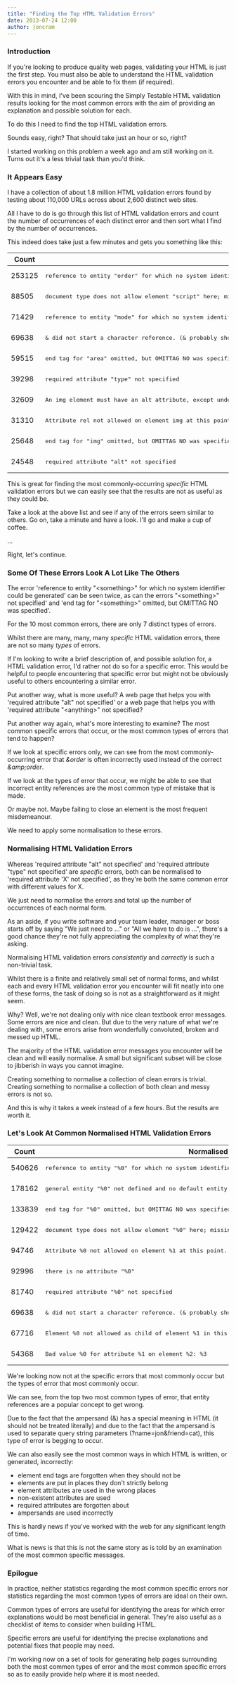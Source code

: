```yaml
---
title: "Finding the Top HTML Validation Errors"
date: 2013-07-24 12:00
author: joncram
---
```


### Introduction

If you're looking to produce quality web pages, validating
your HTML is just the first step. You must also be able to understand
the HTML validation errors you encounter and be able to fix them (if required).

With this in mind, I've been scouring the Simply Testable HTML validation
results looking for the most common errors with the aim of
providing an explanation and possible solution for each.

To do this I need to find the top HTML validation errors.

Sounds easy, right? That should take just an hour or so, right?

I started working on this problem a week ago and am still working on it.
Turns out it's a less trivial task than you'd think.

### It Appears Easy

I have a collection of about 1.8 million HTML validation errors
found by testing about 110,000 URLs across about 2,600 distinct web sites.

All I have to do is go through this list of HTML validation errors
and count the number of occurrences of each distinct error and then
sort what I find by the number of occurrences.

This indeed does take just a few minutes and gets you something like this:

<table class="table table-pre top-html-validation-errors">
    <thead>
    <tr>
        <th>Count</th>
        <th>Error Message</th>
    </tr>
    </thead>
    <tbody>
    <tr>
        <td>253125</td>
        <td><pre>reference to entity "order" for which no system identifier could be generated</pre></td>
    </tr>
    <tr>
        <td>88505</td>
        <td><pre>document type does not allow element "script" here; missing one of "dt", "dd" start-tag</pre></td>
    </tr>
    <tr>
        <td>71429</td>
        <td><pre>reference to entity "mode" for which no system identifier could be generated</pre></td>
    </tr>
    <tr>
        <td>69638</td>
        <td><pre>& did not start a character reference. (& probably should have been escaped as &amp;.)</pre></td>
    </tr>
    <tr>
        <td>59515</td>
        <td><pre>end tag for "area" omitted, but OMITTAG NO was specified</pre></td>
    </tr>
    <tr>
        <td>39298</td>
        <td><pre>required attribute "type" not specified</pre></td>
    </tr>
    <tr>
        <td>32609</td>
        <td><pre>An img element must have an alt attribute, except under certain conditions. For details, consult guidance on providing text alternatives for images.</pre></td>
    </tr>
    <tr>
        <td>31310</td>
        <td><pre>Attribute rel not allowed on element img at this point.</pre></td>
    </tr>
    <tr>
        <td>25648</td>
        <td><pre>end tag for "img" omitted, but OMITTAG NO was specified</pre></td>
    </tr>
    <tr>
        <td>24548</td>
        <td><pre>required attribute "alt" not specified </pre></td>
    </tr>
    </tbody>
</table>

This is great for finding the most commonly-occurring *specific* HTML
validation errors but we can easily see that the results
are not as useful as they could be.

Take a look at the above list and see if any of the errors seem similar
to others. Go on, take a minute and have a look. I'll go and make a cup of coffee.

...

Right, let's continue.

### Some Of These Errors Look A Lot Like The Others

The error 'reference to entity "&lt;something&gt;" for which no system identifier could be generated'
can be seen twice, as can the errors "&lt;something&gt;" not specified' and
'end tag for "&lt;something&gt;" omitted, but OMITTAG NO was specified'.

For the 10 most common errors, there are only 7 distinct types of errors.

Whilst there are many, many, many *specific* HTML validation errors,
there are not so many *types* of errors.

If I'm looking to write a brief description of, and possible solution for,
a HTML validation error, I'd rather not do so for a specific error. This
would be helpful to people encountering that specific error but might
not be obviously useful to others encountering a similar error.

Put another way, what is more useful? A web page that helps you
with 'required attribute "alt" not specified' or a web page that helps
you with 'required attribute "&lt;anything&gt;" not specified?

Put another way again, what's more interesting to examine? The
most common specific errors that occur, or the most common types of errors
that tend to happen?

If we look at specific errors only, we can see from the most commonly-occurring error
that *&amp;order* is often incorrectly used  instead
of the correct *&amp;amp;order*.

If we look at the types of error that occur, we might be able to see
that incorrect entity references are the most common type of mistake
that is made.

Or maybe not. Maybe failing to close an element
is the most frequent misdemeanour.

We need to apply some normalisation to these errors.

### Normalising HTML Validation Errors

Whereas 'required attribute "alt" not specified' and 'required attribute
"type" not specified' are *specific* errors, both
can be normalised to 'required attribute 'X' not specified', as they're
both the same common error with different values for X.

We just need to normalise the errors and total up the number of occurrences
of each normal form.

As an aside, if you write software and your team leader, manager or boss
starts off by saying "We just need to &hellip;" or "All we have to do is &hellip;",
there's a good chance they're not fully appreciating the complexity
of what they're asking.

Normalising HTML validation errors *consistently* and *correctly*
is such a non-trivial task.

Whilst there is a finite and relatively small set of normal forms, and
whilst each and every HTML validation error you encounter will fit neatly
into one of these forms, the task of doing so is not as a straightforward
as it might seem.

Why? Well, we're not dealing only with nice clean textbook error messages.
Some errors are nice and clean. But due to the very nature of what we're
dealing with, some errors arise from wonderfully convoluted, broken
and messed up HTML.

The majority of the HTML validation error messages you encounter will be
clean and will easily normalise. A small but significant subset will
be close to jibberish in ways you cannot imagine.

Creating something to normalise a collection of clean errors is trivial.
Creating something to normalise a collection of both clean and messy
errors is not so.

And this is why it takes a week instead of a few hours. But the results
are worth it.

### Let's Look At Common Normalised HTML Validation Errors

<table class="table table-pre top-html-validation-errors">
    <thead>
    <tr>
        <th>Count</th>
        <th>Normalised Error Message</th>
    </tr>
    </thead>
    <tbody>
    <tr>
        <td>540626</td>
        <td><pre>reference to entity "%0" for which no system identifier could be generated</pre></td>
    </tr>
    <tr>
        <td>178162</td>
        <td><pre>general entity "%0" not defined and no default entity</pre></td>
    </tr>
    <tr>
        <td>133839</td>
        <td><pre>end tag for "%0" omitted, but OMITTAG NO was specified</pre></td>
    </tr>
    <tr>
        <td>129422</td>
        <td><pre>document type does not allow element "%0" here; missing one of %1 start-tag</pre></td>
    </tr>
    <tr>
        <td>94746</td>
        <td><pre>Attribute %0 not allowed on element %1 at this point.</pre></td>
    </tr>
    <tr>
        <td>92996</td>
        <td><pre>there is no attribute "%0"</pre></td>
    </tr>
    <tr>
        <td>81740</td>
        <td><pre>required attribute "%0" not specified</pre></td>
    </tr>
    <tr>
        <td>69638</td>
        <td><pre>& did not start a character reference. (& probably should have been escaped as &amp;.)</pre></td>
    </tr>
    <tr>
        <td>67716</td>
        <td><pre>Element %0 not allowed as child of element %1 in this context. (Suppressing further errors from this subtree.)</pre></td>
    </tr>
    <tr>
        <td>54368</td>
        <td><pre>Bad value %0 for attribute %1 on element %2: %3   </pre></td>
    </tr>
    </tbody>
</table>

We're looking now not at the specific errors that most commonly
occur but the types of error that most commonly occur.

We can see, from the top two most common types of error, that
entity references are a popular concept to get wrong.

Due to the fact that the ampersand (&amp;) has a special meaning in HTML
(it should not be treated literally) and due to the fact that the ampersand
is used to separate query string parameters (?name=jon&amp;friend=cat),
this type of error is begging to occur.

We can also easily see the most common ways in which HTML is written,
or generated, incorrectly:

- element end tags are forgotten when they should not be
- elements are put in places they don't strictly belong
- element attributes are used in the wrong places
- non-existent attributes are used
- required attributes are forgotten about
- ampersands are used incorrectly

This is hardly news if you've worked with the web for any significant
length of time.

What is news is that this is not the same story as is told by an examination
of the most common specific messages.

### Epilogue

In practice, neither statistics regarding the most common specific errors
nor statistics regarding the most common types of errors are ideal on their
own.

Common types of errors are useful for identifying the areas for which
error explanations would be most beneficial in general. They're also
useful as a checklist of items to consider when building HTML.

Specific errors are useful for identifying the precise explanations and
potential fixes that people may need.

I'm working now on a set of tools for generating help pages surrounding
both the most common types of error and the most common specific errors
so as to easily provide help where it is most needed.

